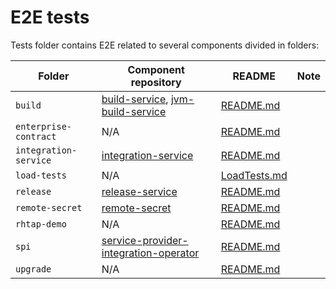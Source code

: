 # E2E tests

Tests folder contains E2E related to several components divided in folders:

| Folder | Component repository | README | Note |
|---|---|---|---|
| `build` | [build-service](https://github.com/konflux-ci/build-service), [jvm-build-service](https://github.com/redhat-appstudio/jvm-build-service) | [README.md](/tests/build/README.md) | |
| `enterprise-contract` | N/A | [README.md](/tests/enterprise-contract/README.md) | |
| `integration-service` | [integration-service](https://github.com/konflux-ci/integration-service) | [README.md](/tests/integration-service/README.md) |  |
| `load-tests` | N/A | [LoadTests.md](/docs/LoadTests.md) |  |
| `release` | [release-service](https://github.com/konflux-ci/release-service) | [README.md](/tests/release/README.md) |  |
| `remote-secret` | [remote-secret](https://github.com/redhat-appstudio/remote-secret) | [README.md](/tests/remote-secret/README.md) | |
| `rhtap-demo` | N/A | [README.md](/tests/rhtap-demo/README.md) | |
| `spi` | [service-provider-integration-operator](https://github.com/redhat-appstudio/service-provider-integration-operator) | [README.md](/tests/spi/README.md) | |
| `upgrade` | N/A | [README.md](/tests/upgrade/README.md) | |
